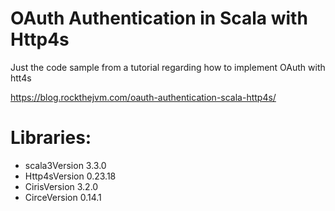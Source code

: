 # OAuth Authentication in Scala with Http4s
Just the code sample from a tutorial regarding how to implement OAuth with htt4s

https://blog.rockthejvm.com/oauth-authentication-scala-http4s/

# Libraries:

- scala3Version  3.3.0
- Http4sVersion  0.23.18
- CirisVersion   3.2.0
- CirceVersion   0.14.1


